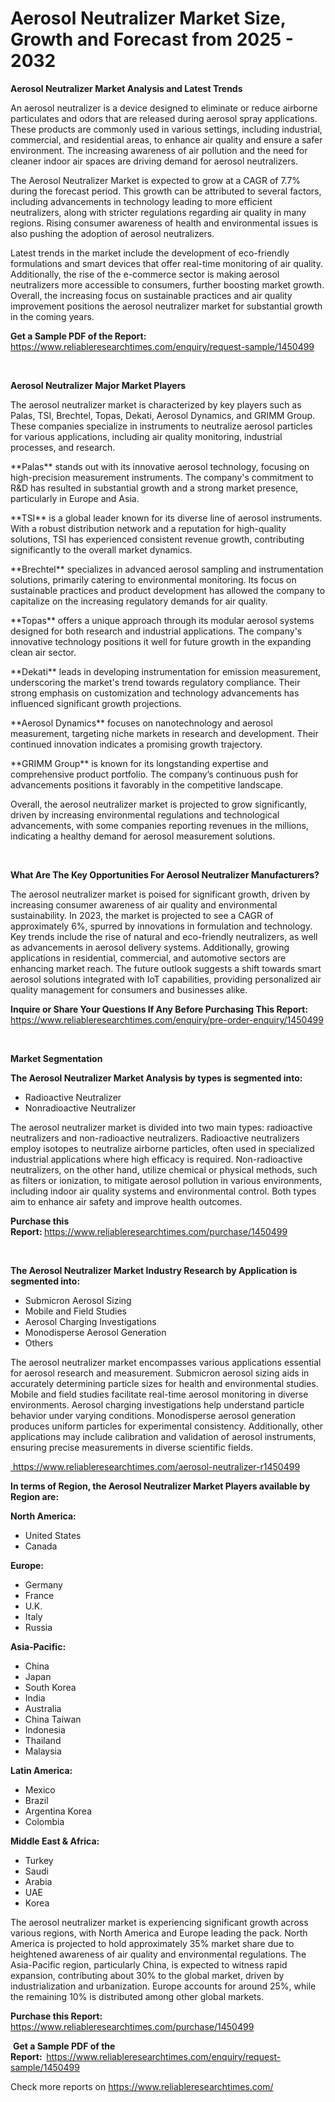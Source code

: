 <p><h1>Aerosol Neutralizer Market Size, Growth and Forecast from 2025 - 2032</h1></p><p><strong>Aerosol Neutralizer Market Analysis and Latest Trends</strong></p>
<p><p>An aerosol neutralizer is a device designed to eliminate or reduce airborne particulates and odors that are released during aerosol spray applications. These products are commonly used in various settings, including industrial, commercial, and residential areas, to enhance air quality and ensure a safer environment. The increasing awareness of air pollution and the need for cleaner indoor air spaces are driving demand for aerosol neutralizers.</p><p>The Aerosol Neutralizer Market is expected to grow at a CAGR of 7.7% during the forecast period. This growth can be attributed to several factors, including advancements in technology leading to more efficient neutralizers, along with stricter regulations regarding air quality in many regions. Rising consumer awareness of health and environmental issues is also pushing the adoption of aerosol neutralizers.</p><p>Latest trends in the market include the development of eco-friendly formulations and smart devices that offer real-time monitoring of air quality. Additionally, the rise of the e-commerce sector is making aerosol neutralizers more accessible to consumers, further boosting market growth. Overall, the increasing focus on sustainable practices and air quality improvement positions the aerosol neutralizer market for substantial growth in the coming years.</p></p>
<p><strong>Get a Sample PDF of the Report:&nbsp;</strong> <a href="https://www.reliableresearchtimes.com/enquiry/request-sample/1450499?utm_campaign=2481&utm_medium=2&utm_source=Github&utm_content=ia&utm_term=21022025&utm_id=aerosol-neutralizer">https://www.reliableresearchtimes.com/enquiry/request-sample/1450499</a></p>
<p>&nbsp;</p>
<p><strong>Aerosol Neutralizer Major Market Players</strong></p>
<p><p>The aerosol neutralizer market is characterized by key players such as Palas, TSI, Brechtel, Topas, Dekati, Aerosol Dynamics, and GRIMM Group. These companies specialize in instruments to neutralize aerosol particles for various applications, including air quality monitoring, industrial processes, and research.</p><p>**Palas** stands out with its innovative aerosol technology, focusing on high-precision measurement instruments. The company's commitment to R&D has resulted in substantial growth and a strong market presence, particularly in Europe and Asia. </p><p>**TSI** is a global leader known for its diverse line of aerosol instruments. With a robust distribution network and a reputation for high-quality solutions, TSI has experienced consistent revenue growth, contributing significantly to the overall market dynamics. </p><p>**Brechtel** specializes in advanced aerosol sampling and instrumentation solutions, primarily catering to environmental monitoring. Its focus on sustainable practices and product development has allowed the company to capitalize on the increasing regulatory demands for air quality.</p><p>**Topas** offers a unique approach through its modular aerosol systems designed for both research and industrial applications. The company's innovative technology positions it well for future growth in the expanding clean air sector.</p><p>**Dekati** leads in developing instrumentation for emission measurement, underscoring the market's trend towards regulatory compliance. Their strong emphasis on customization and technology advancements has influenced significant growth projections.</p><p>**Aerosol Dynamics** focuses on nanotechnology and aerosol measurement, targeting niche markets in research and development. Their continued innovation indicates a promising growth trajectory.</p><p>**GRIMM Group** is known for its longstanding expertise and comprehensive product portfolio. The company’s continuous push for advancements positions it favorably in the competitive landscape.</p><p>Overall, the aerosol neutralizer market is projected to grow significantly, driven by increasing environmental regulations and technological advancements, with some companies reporting revenues in the millions, indicating a healthy demand for aerosol measurement solutions.</p></p>
<p>&nbsp;</p>
<p><strong>What Are The Key Opportunities For Aerosol Neutralizer Manufacturers?</strong></p>
<p><p>The aerosol neutralizer market is poised for significant growth, driven by increasing consumer awareness of air quality and environmental sustainability. In 2023, the market is projected to see a CAGR of approximately 6%, spurred by innovations in formulation and technology. Key trends include the rise of natural and eco-friendly neutralizers, as well as advancements in aerosol delivery systems. Additionally, growing applications in residential, commercial, and automotive sectors are enhancing market reach. The future outlook suggests a shift towards smart aerosol solutions integrated with IoT capabilities, providing personalized air quality management for consumers and businesses alike.</p></p>
<p><strong>Inquire or Share Your Questions If Any Before Purchasing This Report:</strong> <a href="https://www.reliableresearchtimes.com/enquiry/pre-order-enquiry/1450499?utm_campaign=2481&utm_medium=2&utm_source=Github&utm_content=ia&utm_term=21022025&utm_id=aerosol-neutralizer">https://www.reliableresearchtimes.com/enquiry/pre-order-enquiry/1450499</a></p>
<p>&nbsp;</p>
<p><strong>Market Segmentation</strong></p>
<p><strong>The Aerosol Neutralizer Market Analysis by types is segmented into:</strong></p>
<p><ul><li>Radioactive Neutralizer</li><li>Nonradioactive Neutralizer</li></ul></p>
<p><p>The aerosol neutralizer market is divided into two main types: radioactive neutralizers and non-radioactive neutralizers. Radioactive neutralizers employ isotopes to neutralize airborne particles, often used in specialized industrial applications where high efficacy is required. Non-radioactive neutralizers, on the other hand, utilize chemical or physical methods, such as filters or ionization, to mitigate aerosol pollution in various environments, including indoor air quality systems and environmental control. Both types aim to enhance air safety and improve health outcomes.</p></p>
<p><strong>Purchase this Report:&nbsp;</strong><a href="https://www.reliableresearchtimes.com/purchase/1450499?utm_campaign=2481&utm_medium=2&utm_source=Github&utm_content=ia&utm_term=21022025&utm_id=aerosol-neutralizer">https://www.reliableresearchtimes.com/purchase/1450499</a></p>
<p>&nbsp;</p>
<p><strong>The Aerosol Neutralizer Market Industry Research by Application is segmented into:</strong></p>
<p><ul><li>Submicron Aerosol Sizing</li><li>Mobile and Field Studies</li><li>Aerosol Charging Investigations</li><li>Monodisperse Aerosol Generation</li><li>Others</li></ul></p>
<p><p>The aerosol neutralizer market encompasses various applications essential for aerosol research and measurement. Submicron aerosol sizing aids in accurately determining particle sizes for health and environmental studies. Mobile and field studies facilitate real-time aerosol monitoring in diverse environments. Aerosol charging investigations help understand particle behavior under varying conditions. Monodisperse aerosol generation produces uniform particles for experimental consistency. Additionally, other applications may include calibration and validation of aerosol instruments, ensuring precise measurements in diverse scientific fields.</p></p>
<p><a href="https://www.reliableresearchtimes.com/aerosol-neutralizer-r1450499?utm_campaign=2481&utm_medium=2&utm_source=Github&utm_content=ia&utm_term=21022025&utm_id=aerosol-neutralizer">&nbsp;https://www.reliableresearchtimes.com/aerosol-neutralizer-r1450499</a></p>
<p><strong>In terms of Region, the Aerosol Neutralizer Market Players available by Region are:</strong></p>
<p>
    <p> <strong> North America: </strong>
        <ul>
            <li>United States</li>
            <li>Canada</li>
        </ul>
        </p> 
    <p> <strong> Europe: </strong>
        <ul>
            <li>Germany</li>
            <li>France</li>
            <li>U.K.</li>
            <li>Italy</li>
            <li>Russia</li>
        </ul>
        </p> 
    <p> <strong> Asia-Pacific: </strong>
        <ul>
            <li>China</li>
            <li>Japan</li>
            <li>South Korea</li>
            <li>India</li>
            <li>Australia</li>
            <li>China Taiwan</li>
            <li>Indonesia</li>
            <li>Thailand</li>
            <li>Malaysia</li>
        </ul>
        </p> 
    <p> <strong> Latin America: </strong>
        <ul>
            <li>Mexico</li>
            <li>Brazil</li>
            <li>Argentina Korea</li>
            <li>Colombia</li>
        </ul>
        </p> 
    <p> <strong> Middle East & Africa: </strong>
        <ul>
            <li>Turkey</li>
            <li>Saudi</li>
            <li>Arabia</li>
            <li>UAE</li>
            <li>Korea</li>
        </ul>
    </p>
    </p>
<p><p>The aerosol neutralizer market is experiencing significant growth across various regions, with North America and Europe leading the pack. North America is projected to hold approximately 35% market share due to heightened awareness of air quality and environmental regulations. The Asia-Pacific region, particularly China, is expected to witness rapid expansion, contributing about 30% to the global market, driven by industrialization and urbanization. Europe accounts for around 25%, while the remaining 10% is distributed among other global markets.</p></p>
<p><strong>Purchase this Report: </strong><a href="https://www.reliableresearchtimes.com/purchase/1450499?utm_campaign=2481&utm_medium=2&utm_source=Github&utm_content=ia&utm_term=21022025&utm_id=aerosol-neutralizer">https://www.reliableresearchtimes.com/purchase/1450499</a></p>
<p>&nbsp;<strong>Get a Sample PDF of the Report:&nbsp;&nbsp;</strong><a href="https://www.reliableresearchtimes.com/enquiry/request-sample/1450499?utm_campaign=2481&utm_medium=2&utm_source=Github&utm_content=ia&utm_term=21022025&utm_id=aerosol-neutralizer">https://www.reliableresearchtimes.com/enquiry/request-sample/1450499</a></p>
<p><strong></strong></p>
<p>Check more reports on <a href="https://www.reliableresearchtimes.com/?utm_campaign=2481&utm_medium=2&utm_source=Github&utm_content=ia&utm_term=21022025&utm_id=aerosol-neutralizer">https://www.reliableresearchtimes.com/</a></p>